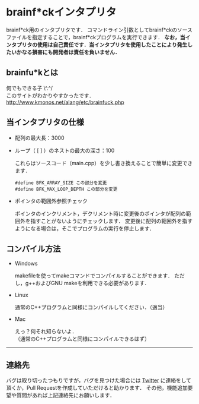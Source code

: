 # brainf*ckインタプリタ

brainf\*ck用のインタプリタです．
コマンドライン引数としてbrainf\*ckのソースファイルを指定することで，brainf\*ckプログラムを実行できます．
**なお，当インタプリタの使用は自己責任です．当インタプリタを使用したことにより発生したいかなる損害にも開発者は責任を負いません．**

## brainfu*kとは

何でもできる子 \\^.^/  
このサイトがわかりやすかったです．
<http://www.kmonos.net/alang/etc/brainfuck.php>

## 当インタプリタの仕様

+ 配列の最大長：3000
+ ループ（ [ ] ）のネストの最大の深さ：100

  これらはソースコード（main.cpp）を少し書き換えることで簡単に変更できます．

  `#define BFK_ARRAY_SIZE この部分を変更`  
  `#define BFK_MAX_LOOP_DEPTH この部分を変更`

+ ポインタの範囲外参照チェック

  ポインタのインクリメント，デクリメント時に変更後のポインタが配列の範囲外を指すことがないようにチェックします．
  変更後に配列の範囲外を指すようになる場合は，そこでプログラムの実行を停止します．

## コンパイル方法

+ Windows

  makefileを使ってmakeコマンドでコンパイルすることができます．
  ただし，g++およびGNU makeを利用できる必要があります．

+ Linux

  通常のC++プログラムと同様にコンパイルしてください．（適当）

+ Mac

  えっ？何それ知らないよ．  
  （通常のC++プログラムと同様にコンパイルできるはず）

---

## 連絡先

バグは取り切ったつもりですが，バグを見つけた場合には [Twitter](https://twitter.com/@rioil_dev) に連絡をして頂くか，Pull Requestを作成していただけると助かります．
その他，機能追加要望や質問があれば上記連絡先にお願いします．
